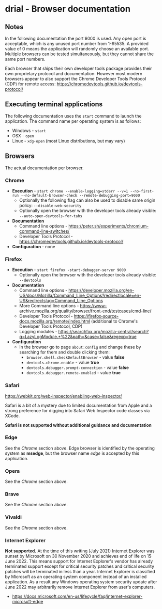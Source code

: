 
<!-- documentation/browsers - This documentation describes browser specific information necessary for testing and execution. -->

# drial - Browser documentation

## Notes
In the following documentation the port 9000 is used.  Any open port is acceptable, which is any unused port number from 1-65535.  A provided value of 0 means the application will randomly choose an available port.  Multiple browsers can be tested simultaneously, but they cannot share the same port numbers.

Each browser that ships their own developer tools package provides their own proprietary protocol and documentation.  However most modern browsers appear to also support the Chrome Developer Tools Protocol (CDP) for remote access: https://chromedevtools.github.io/devtools-protocol/

## Executing terminal applications
The following documentation uses the `start` command to launch the application.  The command name per operating system is as follows:

* Windows - `start`
* OSX - `open`
* Linux - `xdg-open` (most Linux distributions, but may vary)

## Browsers
The actual documentation per browser.

### Chrome
* **Execution** - `start chrome --enable-logging=stderr --v=1 --no-first-run --no-default-browser-check --remote-debugging-port=9000`
   - Optionally the following flag can also be used to disable same origin policy: `--disable-web-security`
   - Optionally open the browser with the developer tools already visible: `--auto-open-devtools-for-tabs`
* **Documentation**
   - Command line options - https://peter.sh/experiments/chromium-command-line-switches/
   - Developer Tools Protocol - https://chromedevtools.github.io/devtools-protocol/
* **Configuration** - none

### Firefox
* **Execution** - `start firefox -start-debugger-server 9000`
   - Optionally open the browser with the developer tools already visible: `--devtools`
* **Documentation**
   - Command line options - https://developer.mozilla.org/en-US/docs/Mozilla/Command_Line_Options?redirectlocale=en-US&redirectslug=Command_Line_Options
   - More Command line options - https://www-archive.mozilla.org/quality/browser/front-end/testcases/cmd-line/
   - Developer Tools Protocol - https://firefox-source-docs.mozilla.org/remote/index.html (additional to Chrome's Developer Tools Protocol, CDP)
   - Logging modules - https://searchfox.org/mozilla-central/search?q=LazyLogModule.*%22&path=&case=false&regexp=true
* **Configuration**
   - In the browser go to page `about:config` and change these by searching for them and double clicking them:
      * `browser.shell.checkDefaultBrowser` - value **false**
      * `devtools.chrome.enable` - value **true**
      * `devtools.debugger.prompt-connection` - value **false**
      * `devtools.debugger.remote-enabled` - value **true**

### Safari
https://webkit.org/web-inspector/enabling-web-inspector/

Safari is a bit of a mystery due to limited documentation from Apple and a strong preference for digging into Safari Web Inspector code classes via XCode.

**Safari is not supported without additional guidance and documentation**

### Edge
See the *Chrome* section above. Edge browser is identified by the operating system as **msedge**, but the browser name *edge* is accepted by this application.

### Opera
See the *Chrome* section above.

### Brave
See the *Chrome* section above.

### Vivaldi
See the *Chrome* section above.

### Internet Explorer
**Not supported.**  At the time of this writing (July 2021) Internet Explorer was sunset by Microsoft on 30 November 2020 and achieves end of life on 15 June 2022.  This means support for Internet Explorer's vendor has already terminated support except for critical security patches and critical security patches will be terminated in less than a year.  Internet Explorer is classified by Microsoft as an operating system component instead of an installed application.  As a result any Windows operating system security update after June 2022 may arbitrarily remove Internet Explorer from user's computers.

* https://docs.microsoft.com/en-us/lifecycle/faq/internet-explorer-microsoft-edge